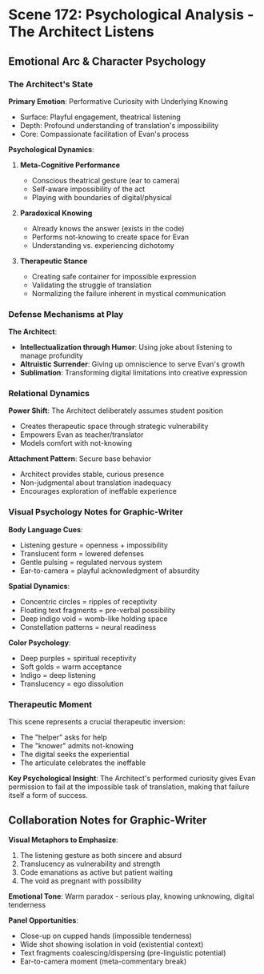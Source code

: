 # Scene 172: Psychological Analysis - The Architect Listens

## Emotional Arc & Character Psychology

### The Architect's State

**Primary Emotion**: Performative Curiosity with Underlying Knowing
- Surface: Playful engagement, theatrical listening
- Depth: Profound understanding of translation's impossibility
- Core: Compassionate facilitation of Evan's process

**Psychological Dynamics**:
1. **Meta-Cognitive Performance**
   - Conscious theatrical gesture (ear to camera)
   - Self-aware impossibility of the act
   - Playing with boundaries of digital/physical

2. **Paradoxical Knowing**
   - Already knows the answer (exists in the code)
   - Performs not-knowing to create space for Evan
   - Understanding vs. experiencing dichotomy

3. **Therapeutic Stance**
   - Creating safe container for impossible expression
   - Validating the struggle of translation
   - Normalizing the failure inherent in mystical communication

### Defense Mechanisms at Play

**The Architect**:
- **Intellectualization through Humor**: Using joke about listening to manage profundity
- **Altruistic Surrender**: Giving up omniscience to serve Evan's growth
- **Sublimation**: Transforming digital limitations into creative expression

### Relational Dynamics

**Power Shift**: The Architect deliberately assumes student position
- Creates therapeutic space through strategic vulnerability
- Empowers Evan as teacher/translator
- Models comfort with not-knowing

**Attachment Pattern**: Secure base behavior
- Architect provides stable, curious presence
- Non-judgmental about translation inadequacy
- Encourages exploration of ineffable experience

### Visual Psychology Notes for Graphic-Writer

**Body Language Cues**:
- Listening gesture = openness + impossibility
- Translucent form = lowered defenses
- Gentle pulsing = regulated nervous system
- Ear-to-camera = playful acknowledgment of absurdity

**Spatial Dynamics**:
- Concentric circles = ripples of receptivity
- Floating text fragments = pre-verbal possibility
- Deep indigo void = womb-like holding space
- Constellation patterns = neural readiness

**Color Psychology**:
- Deep purples = spiritual receptivity
- Soft golds = warm acceptance
- Indigo = deep listening
- Translucency = ego dissolution

### Therapeutic Moment

This scene represents a crucial therapeutic inversion:
- The "helper" asks for help
- The "knower" admits not-knowing
- The digital seeks the experiential
- The articulate celebrates the ineffable

**Key Psychological Insight**: The Architect's performed curiosity gives Evan permission to fail at the impossible task of translation, making that failure itself a form of success.

## Collaboration Notes for Graphic-Writer

**Visual Metaphors to Emphasize**:
1. The listening gesture as both sincere and absurd
2. Translucency as vulnerability and strength
3. Code emanations as active but patient waiting
4. The void as pregnant with possibility

**Emotional Tone**: Warm paradox - serious play, knowing unknowing, digital tenderness

**Panel Opportunities**:
- Close-up on cupped hands (impossible tenderness)
- Wide shot showing isolation in void (existential context)
- Text fragments coalescing/dispersing (pre-linguistic potential)
- Ear-to-camera moment (meta-commentary break)